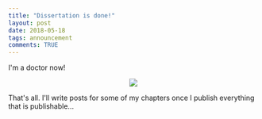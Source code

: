 ```yaml
---
title: "Dissertation is done!"
layout: post
date: 2018-05-18
tags: announcement
comments: TRUE
---
```


I'm a doctor now!

<p align="center">
  <img src="https://i.imgur.com/lQA2t20.jpg" />
</p>

That's all. I'll write posts for some of my chapters once I publish everything that is publishable...   
